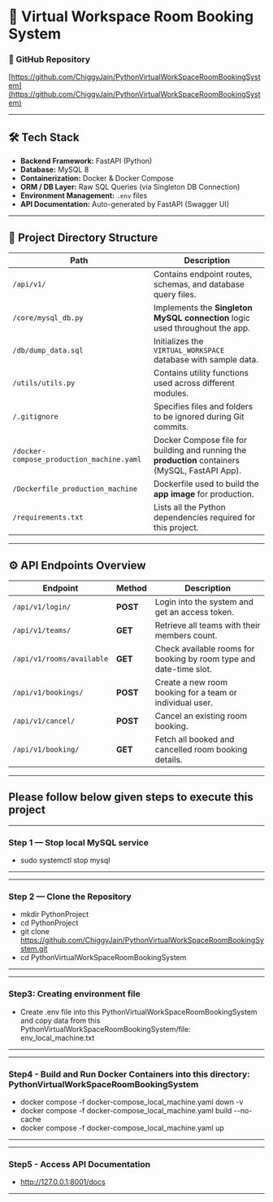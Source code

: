 
# 🧩 Virtual Workspace Room Booking System

### 📘 GitHub Repository  
[https://github.com/ChiggyJain/PythonVirtualWorkSpaceRoomBookingSystem](https://github.com/ChiggyJain/PythonVirtualWorkSpaceRoomBookingSystem)

---

## 🛠️ Tech Stack

- **Backend Framework:** FastAPI (Python)
- **Database:** MySQL 8
- **Containerization:** Docker & Docker Compose
- **ORM / DB Layer:** Raw SQL Queries (via Singleton DB Connection)
- **Environment Management:** `.env` files
- **API Documentation:** Auto-generated by FastAPI (Swagger UI)

---

## 📂 Project Directory Structure

| Path | Description |
|------|--------------|
| `/api/v1/` | Contains endpoint routes, schemas, and database query files. |
| `/core/mysql_db.py` | Implements the **Singleton MySQL connection** logic used throughout the app. |
| `/db/dump_data.sql` | Initializes the `VIRTUAL_WORKSPACE` database with sample data. |
| `/utils/utils.py` | Contains utility functions used across different modules. |
| `/.gitignore` | Specifies files and folders to be ignored during Git commits. |
| `/docker-compose_production_machine.yaml` | Docker Compose file for building and running the **production** containers (MySQL, FastAPI App). |
| `/Dockerfile_production_machine` | Dockerfile used to build the **app image** for production. |
| `/requirements.txt` | Lists all the Python dependencies required for this project. |

---

## ⚙️ API Endpoints Overview

| Endpoint | Method | Description |
|-----------|---------|-------------|
| `/api/v1/login/` | **POST** | Login into the system and get an access token. |
| `/api/v1/teams/` | **GET** | Retrieve all teams with their members count. |
| `/api/v1/rooms/available` | **GET** | Check available rooms for booking by room type and date-time slot. |
| `/api/v1/bookings/` | **POST** | Create a new room booking for a team or individual user. |
| `/api/v1/cancel/` | **POST** | Cancel an existing room booking. |
| `/api/v1/booking/` | **GET** | Fetch all booked and cancelled room booking details. |

---

## Please follow below given steps to execute this project

---
### **Step 1 — Stop local MySQL service**
- sudo systemctl stop mysql
---

---
### **Step 2 — Clone the Repository**
- mkdir PythonProject
- cd PythonProject
- git clone https://github.com/ChiggyJain/PythonVirtualWorkSpaceRoomBookingSystem.git
- cd PythonVirtualWorkSpaceRoomBookingSystem
---

---
### **Step3: Creating environment file**
- Create .env file into this PythonVirtualWorkSpaceRoomBookingSystem and copy data from this PythonVirtualWorkSpaceRoomBookingSystem/file: env_local_machine.txt
---

---
### **Step4 - Build and Run Docker Containers into this directory: PythonVirtualWorkSpaceRoomBookingSystem**
- docker compose -f docker-compose_local_machine.yaml down -v
- docker compose -f docker-compose_local_machine.yaml build --no-cache
- docker compose -f docker-compose_local_machine.yaml up
---

---
### **Step5 - Access API Documentation**
- http://127.0.0.1:8001/docs
---






